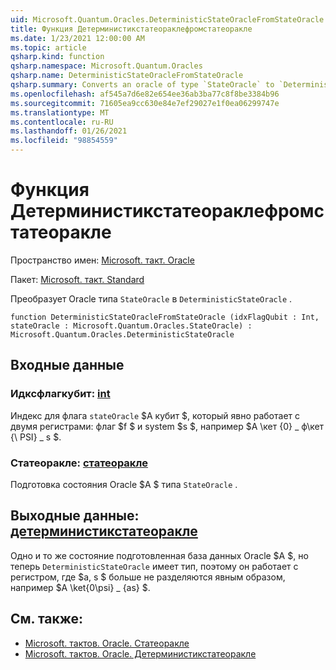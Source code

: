 ```yaml
---
uid: Microsoft.Quantum.Oracles.DeterministicStateOracleFromStateOracle
title: Функция Детерминистикстатеораклефромстатеоракле
ms.date: 1/23/2021 12:00:00 AM
ms.topic: article
qsharp.kind: function
qsharp.namespace: Microsoft.Quantum.Oracles
qsharp.name: DeterministicStateOracleFromStateOracle
qsharp.summary: Converts an oracle of type `StateOracle` to `DeterministicStateOracle`.
ms.openlocfilehash: af545a7d6e82e654ee36ab3ba77c8f8be3384b96
ms.sourcegitcommit: 71605ea9cc630e84e7ef29027e1f0ea06299747e
ms.translationtype: MT
ms.contentlocale: ru-RU
ms.lasthandoff: 01/26/2021
ms.locfileid: "98854559"
---
```

# <a name="deterministicstateoraclefromstateoracle-function"></a>Функция Детерминистикстатеораклефромстатеоракле

Пространство имен: [Microsoft. такт. Oracle](xref:Microsoft.Quantum.Oracles)

Пакет: [Microsoft. такт. Standard](https://nuget.org/packages/Microsoft.Quantum.Standard)


Преобразует Oracle типа `StateOracle` в `DeterministicStateOracle` .

```qsharp
function DeterministicStateOracleFromStateOracle (idxFlagQubit : Int, stateOracle : Microsoft.Quantum.Oracles.StateOracle) : Microsoft.Quantum.Oracles.DeterministicStateOracle
```


## <a name="input"></a>Входные данные

### <a name="idxflagqubit--int"></a>Идксфлагкубит: [int](xref:microsoft.quantum.lang-ref.int)

Индекс для флага `stateOracle` $A кубит $, который явно работает с двумя регистрами: флаг $f $ и system $s $, например $A \кет {0} \_ ф\кет {\ PSI} \_ s $.


### <a name="stateoracle--stateoracle"></a>Статеоракле: [статеоракле](xref:Microsoft.Quantum.Oracles.StateOracle)

Подготовка состояния Oracle $A $ типа `StateOracle` .



## <a name="output--deterministicstateoracle"></a>Выходные данные: [детерминистикстатеоракле](xref:Microsoft.Quantum.Oracles.DeterministicStateOracle)

Одно и то же состояние подготовленная база данных Oracle $A $, но теперь `DeterministicStateOracle` имеет тип, поэтому он работает с регистром, где $a, s $ больше не разделяются явным образом, например  $A \ket{0\psi} \_ {as} $.

## <a name="see-also"></a>См. также:

- [Microsoft. тактов. Oracle. Статеоракле](xref:Microsoft.Quantum.Oracles.StateOracle)
- [Microsoft. тактов. Oracle. Детерминистикстатеоракле](xref:Microsoft.Quantum.Oracles.DeterministicStateOracle)